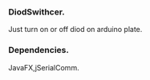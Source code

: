 ### DiodSwithcer.
Just turn on or off diod on arduino plate.

### Dependencies.
JavaFX,jSerialComm. 


